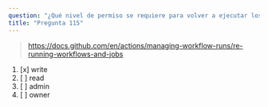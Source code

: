 ```yaml
---
question: "¿Qué nivel de permiso se requiere para volver a ejecutar los workflows?"
title: "Pregunta 115"
---
```


> https://docs.github.com/en/actions/managing-workflow-runs/re-running-workflows-and-jobs
1. [x] write 
1. [ ] read
1. [ ] admin
1. [ ] owner

